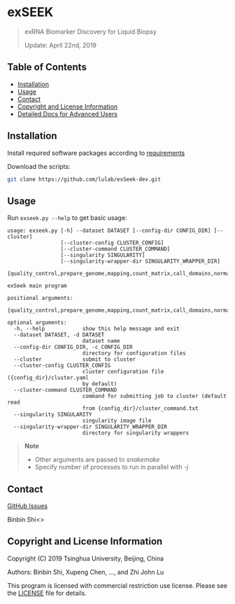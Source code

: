 # exSEEK

> exRNA Biomarker Discovery for Liquid Biopsy
>
> Update: April 22nd, 2019

## Table of Contents

- [Installation](#installation)
- [Usage](#usage)
- [Contact](#contact)
- [Copyright and License Information](#copyright-and-license-information)
- [Detailed Docs for Advanced Users](http://exSEEK.gitbook.io)


## Installation

Install required software packages according to [requirements](docs/requirements.md)

Download the scripts:

```bash
git clone https://github.com/lulab/exSeek-dev.git
```


## Usage

Run `exseek.py --help` to get basic usage:

```
usage: exseek.py [-h] --dataset DATASET [--config-dir CONFIG_DIR] [--cluster]
                 [--cluster-config CLUSTER_CONFIG]
                 [--cluster-command CLUSTER_COMMAND]
                 [--singularity SINGULARITY]
                 [--singularity-wrapper-dir SINGULARITY_WRAPPER_DIR]
                 {quality_control,prepare_genome,mapping,count_matrix,call_domains,normalization,feature_selection,update_sequential_mapping,update_singularity_wrappers}

exSeek main program

positional arguments:
  {quality_control,prepare_genome,mapping,count_matrix,call_domains,normalization,feature_selection,update_sequential_mapping,update_singularity_wrappers}

optional arguments:
  -h, --help            show this help message and exit
  --dataset DATASET, -d DATASET
                        dataset name
  --config-dir CONFIG_DIR, -c CONFIG_DIR
                        directory for configuration files
  --cluster             submit to cluster
  --cluster-config CLUSTER_CONFIG
                        cluster configuration file ({config_dir}/cluster.yaml
                        by default)
  --cluster-command CLUSTER_COMMAND
                        command for submitting job to cluster (default read
                        from {config_dir}/cluster_command.txt
  --singularity SINGULARITY
                        singularity image file
  --singularity-wrapper-dir SINGULARITY_WRAPPER_DIR
                        directory for singularity wrappers
```

> **Note**
> * Other arguments are passed to *snakemake*
> * Specify number of processes to run in parallel with *-j*


## Contact

[GitHub Issues](https://github.com/lulab/exSEEK/issues)

Binbin Shi<>


## Copyright and License Information
Copyright (C) 2019 Tsinghua University, Beijing, China 

Authors: Binbin Shi, Xupeng Chen, ..., and Zhi John Lu 

This program is licensed with commercial restriction use license. Please see the [LICENSE](http://exseek.ncrnalab.org/LICENSE) file for details.
